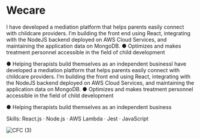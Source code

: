 
# Wecare


 I have developed a mediation platform that helps parents easily connect with childcare providers.
 I’m building the front end using React, integrating with the NodeJS backend deployed on AWS Cloud Services, and maintaining the application data on MongoDB.
 ● Optimizes and makes treatment personnel accessible in the field of child development
 
 ● Helping therapists build themselves as an independent businessI have developed a mediation platform that helps parents easily connect with childcare providers. I’m      building the front end using React, integrating with the NodeJS backend deployed on AWS Cloud Services, and maintaining the application data on MongoDB. ● Optimizes      and makes treatment personnel accessible in the field of child development
 
 ● Helping therapists build themselves as an independent business
 
Skills: React.js · Node.js · AWS Lambda · Jest · JavaScript
 
 
 ![CFC (3)](https://user-images.githubusercontent.com/106341739/218723695-363d63d3-991b-4cee-9501-5c23938a2532.png)



